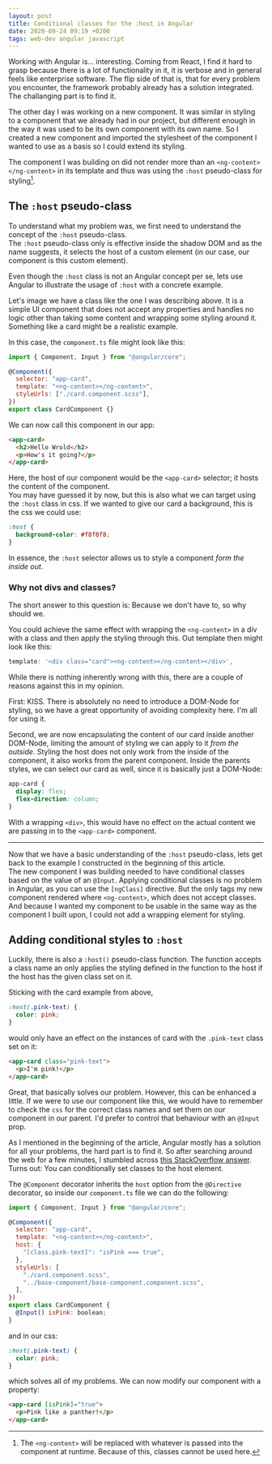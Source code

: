 ```yaml
---
layout: post
title: Conditional classes for the :host in Angular
date: 2020-09-24 09:19 +0200
tags: web-dev angular javascript
---
```


Working with Angular is... interesting. Coming from React, I find it hard to grasp because there is a lot of functionality in it, it is verbose and in general feels like enterprise software. The flip side of that is, that for every problem you encounter, the framework probably already has a solution integrated. The challanging part is to find it.

The other day I was working on a new component. It was similar in styling to a component that we already had in our project, but different enough in the way it was used to be its own component with its own name. So I created a new component and imported the stylesheet of the component I wanted to use as a basis so I could extend its styling.

The component I was building on did not render more than an `<ng-content></ng-content>` in its template and thus was using the `:host` pseudo-class for styling[^1].

## The `:host` pseudo-class

To understand what my problem was, we first need to understand the concept of the `:host` pseudo-class.  
The `:host` pseudo-class only is effective inside the shadow DOM and as the name suggests, it selects the host of a custom element (in our case, our component is this custom element).

Even though the `:host` class is not an Angular concept per se, lets use Angular to illustrate the usage of `:host` with a concrete example.

Let's image we have a class like the one I was describing above. It is a simple UI component that does not accept any properties and handles no logic other than taking some content and wrapping some styling around it. Something like a card might be a realistic example.

In this case, the `component.ts` file might look like this:

```jsx
import { Component, Input } from "@angular/core";

@Component({
  selector: "app-card",
  template: "<ng-content></ng-content>",
  styleUrls: ["./card.component.scss"],
})
export class CardComponent {}
```

We can now call this component in our app:

```html
<app-card>
  <h2>Hello Wrold</h2>
  <p>How's it going?</p>
</app-card>
```

Here, the host of our component would be the `<app-card>` selector; it hosts the content of the component.  
You may have guessed it by now, but this is also what we can target using the `:host` class in css. If we wanted to give our card a background, this is the css we could use:

```scss
:host {
  background-color: #f8f8f8;
}
```

In essence, the `:host` selector allows us to style a component _form the inside out_.

### Why not divs and classes?

The short answer to this question is: Because we don't have to, so why should we.

You could achieve the same effect with wrapping the `<ng-content>` in a div with a class and then apply the styling through this. Out template then might look like this:

```jsx
template: '<div class="card"><ng-content></ng-content></div>',
```

While there is nothing inherently wrong with this, there are a couple of reasons against this in my opinion.

First: KISS. There is absolutely no need to introduce a DOM-Node for styling, so we have a great opportunity of avoiding complexity here. I'm all for using it.

Second, we are now encapsulating the content of our card inside another DOM-Node, limiting the amount of styling we can apply to it _from the outside_. Styling the host does not only work from the inside of the component, it also works from the parent component. Inside the parents styles, we can select our card as well, since it is basically just a DOM-Node:

```scss
app-card {
  display: flex;
  flex-direction: column;
}
```

With a wrapping `<div>`, this would have no effect on the actual content we are passing in to the `<app-card>` component.

---

Now that we have a basic understanding of the `:host` pseudo-class, lets get back to the example I constructed in the beginning of this article.  
The new component I was building needed to have conditional classes based on the value of an `@Input`. Applying conditional classes is no problem in Angular, as you can use the `[ngClass]` directive. But the only tags my new component rendered where `<ng-content>`, which does not accept classes. And because I wanted my component to be usable in the same way as the component I built upon, I could not add a wrapping element for styling.

## Adding conditional styles to `:host`

Luckily, there is also a `:host()` pseudo-class function. The function accepts a class name an only applies the styling defined in the function to the host if the host has the given class set on it.

Sticking with the card example from above,

```scss
:host(.pink-text) {
  color: pink;
}
```

would only have an effect on the instances of card with the `.pink-text` class set on it:

```html
<app-card class="pink-text">
  <p>I'm pink!</p>
</app-card>
```

Great, that basically solves our problem. However, this can be enhanced a little. If we were to use our component like this, we would have to remember to check the `css` for the correct class names and set them on our component in our parent. I'd prefer to control that behaviour with an `@Input` prop.

As I mentioned in the beginning of the article, Angular mostly has a solution for all your problems, the hard part is to find it. So after searching around the web for a few minutes, I stumbled across [this StackOverflow answer](https://stackoverflow.com/questions/37258256/conditional-styling-on-host-element/37258650#37258650). Turns out: You can conditionally set classes to the host element.

The `@Component` decorator inherits the `host` option from the `@Directive` decorator, so inside our `component.ts` file we can do the following:

```jsx
import { Component, Input } from "@angular/core";

@Component({
  selector: "app-card",
  template: "<ng-content></ng-content>",
  host: {
    "[class.pink-text]": "isPink === true",
  },
  styleUrls: [
    "./card.component.scss",
    "../base-component/base-component.component.scss",
  ],
})
export class CardComponent {
  @Input() isPink: boolean;
}
```

and in our css:

```scss
:host(.pink-text) {
  color: pink;
}
```

which solves all of my problems. We can now modify our component with a property:

```html
<app-card [isPink]="true">
  <p>Pink like a panther!</p>
</app-card>
```

[^1]: The `<ng-content>` will be replaced with whatever is passed into the component at runtime. Because of this, classes cannot be used here.
